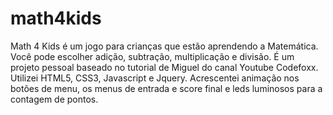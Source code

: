 # math4kids

Math 4 Kids é um jogo para crianças que estão aprendendo a Matemática. Você pode escolher adição, subtração, multiplicação e divisão. É um projeto pessoal baseado no tutorial de Miguel do canal Youtube Codefoxx. Utilizei HTML5, CSS3, Javascript e Jquery. Acrescentei animação nos botões de menu, os menus de entrada e score final e leds luminosos para a contagem de pontos. 
